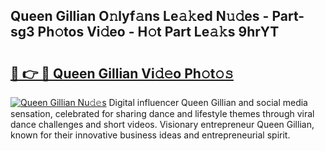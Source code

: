 ## Queen Gillian O𝚗lyf𝚊ns Le𝚊𝚔ed N𝚞𝚍es - Part-sg3 Ph𝚘tos Vi𝚍eo - H𝚘t Part Le𝚊𝚔s 9hrYT

# <h2><a href="http://hf455uu.feru.top/?c=Queen+Gillian">🔗 👉 🔴 Queen Gillian Vi𝚍𝚎o Ph𝚘t𝚘𝚜</a></h2>

[![Queen Gillian Nu𝚍𝚎s](https://i.imgur.com/0TWrTi3.gif)](http://hf455uu.feru.top/?c=Queen+Gillian)
Digital influencer Queen Gillian and social media sensation, celebrated for sharing dance and lifestyle themes through viral dance challenges and short videos. Visionary entrepreneur Queen Gillian, known for their innovative business ideas and entrepreneurial spirit. 
